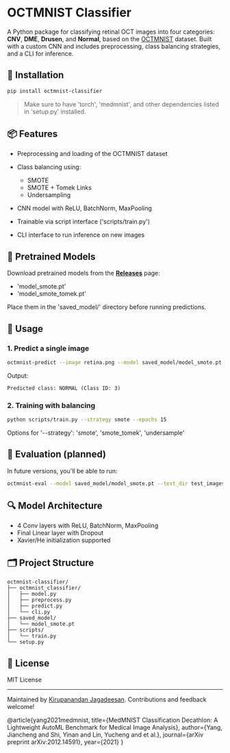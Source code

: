 # OCTMNIST Classifier

A Python package for classifying retinal OCT images into four categories: **CNV**, **DME**, **Drusen**, and **Normal**, based on the [OCTMNIST](https://medmnist.com/) dataset. Built with a custom CNN and includes preprocessing, class balancing strategies, and a CLI for inference.

## 🔧 Installation

```bash
pip install octmnist-classifier
```

> Make sure to have 'torch', 'medmnist', and other dependencies listed in 'setup.py' installed.

## 📦 Features

- Preprocessing and loading of the OCTMNIST dataset
- Class balancing using:

  - SMOTE
  - SMOTE + Tomek Links
  - Undersampling

- CNN model with ReLU, BatchNorm, MaxPooling
- Trainable via script interface ('scripts/train.py')
- CLI interface to run inference on new images

## 🧠 Pretrained Models

Download pretrained models from the **[Releases](https://github.com/anandhkirupa/octmnist-classifier/releases)** page:

- 'model_smote.pt'
- 'model_smote_tomek.pt'

Place them in the 'saved_model/' directory before running predictions.

## 🚀 Usage

### 1. Predict a single image

```bash
octmnist-predict --image retina.png --model saved_model/model_smote.pt
```

Output:

```
Predicted class: NORMAL (Class ID: 3)
```

### 2. Training with balancing

```bash
python scripts/train.py --strategy smote --epochs 15
```

Options for '--strategy': 'smote', 'smote_tomek', 'undersample'

## 🧪 Evaluation (planned)

In future versions, you'll be able to run:

```bash
octmnist-eval --model saved_model/model_smote.pt --test_dir test_images/
```

## 🔍 Model Architecture

- 4 Conv layers with ReLU, BatchNorm, MaxPooling
- Final Linear layer with Dropout
- Xavier/He initialization supported

## 🗂️ Project Structure

```
octmnist-classifier/
├── octmnist_classifier/
│   ├── model.py
│   ├── preprocess.py
│   ├── predict.py
│   └── cli.py
├── saved_model/
│   └── model_smote.pt
├── scripts/
│   └── train.py
└── setup.py
```

## 📄 License

MIT License

---

Maintained by [Kirupanandan Jagadeesan](https://www.linkedin.com/in/kirupanandanjagadeesan/). Contributions and feedback welcome!


@article{yang2021medmnist,
  title={MedMNIST Classification Decathlon: A Lightweight AutoML Benchmark for Medical Image Analysis},
  author={Yang, Jiancheng and Shi, Yinan and Lin, Yucheng and et al.},
  journal={arXiv preprint arXiv:2012.14591},
  year={2021}
}
